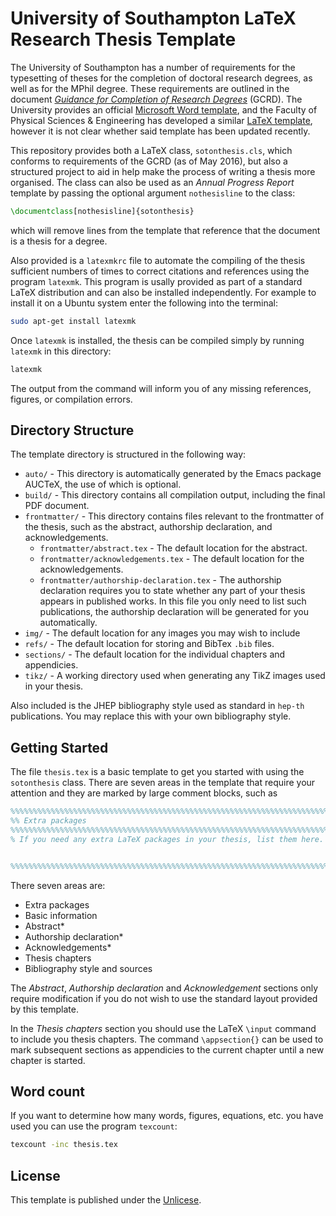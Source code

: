 # University of Southampton LaTeX Research Thesis Template

The University of Southampton has a number of requirements for the typesetting of theses for the completion of doctoral research degrees, as well as for the MPhil degree. These requirements are outlined in the document [_Guidance for Completion of Research Degrees_][guidance-pdf] (GCRD). The University provides an official [Microsoft Word template][word-template], and the Faculty of Physical Sciences & Engineering has developed a similar [LaTeX template][fpse-template], however it is not clear whether said template has been updated recently.

[guidance-pdf]: http://www.southampton.ac.uk/assets/imported/transforms/content-block/UsefulDownloads_Download/517D75032E6A44A39CCD03DF8F5FE1B2/Guidance%20for%20Completion%20of%20Research%20Degree.pdf
[word-template]: http://library.soton.ac.uk/thesis/templates
[fpse-template]: http://www.gradschool.fpse.soton.ac.uk/students/submission

This repository provides both a LaTeX class, `sotonthesis.cls`, which conforms to requirements of the GCRD (as of May 2016), but also a structured project to aid in help make the process of writing a thesis more organised. The class can also be used as an _Annual Progress Report_ template by passing the optional argument `nothesisline` to the class:
```LaTeX
\documentclass[nothesisline]{sotonthesis}
```
which will remove lines from the template that reference that the document is a thesis for a degree.

Also provided is a `latexmkrc` file to automate the compiling of the thesis sufficient numbers of times to correct citations and references using the program `latexmk`. This program is usally provided as part of a standard LaTeX distribution and can also be installed independently. For example to install it on a Ubuntu system enter the following into the terminal:
```Bash
sudo apt-get install latexmk
```
Once `latexmk` is installed, the thesis can be compiled simply by running `latexmk` in this directory:
```Bash
latexmk
```
The output from the command will inform you of any missing references, figures, or compilation errors.

## Directory Structure

The template directory is structured in the following way:

  * `auto/` - This directory is automatically generated by the Emacs package AUCTeX, the use of which is optional.
  * `build/` - This directory contains all compilation output, including the final PDF document.
  * `frontmatter/` - This directory contains files relevant to the frontmatter of the thesis, such as the abstract, authorship declaration, and acknowledgements.
    * `frontmatter/abstract.tex` - The default location for the abstract.
    * `frontmatter/acknowledgements.tex` - The default location for the acknowledgements.
    * `frontmatter/authorship-declaration.tex` - The authorship declaration requires you to state whether any part of your thesis appears in published works. In this file you only need to list such publications, the authorship declaration will be generated for you automatically.
  * `img/` - The default location for any images you may wish to include
  * `refs/` - The default location for storing and BibTex `.bib` files.
  * `sections/` - The default location for the individual chapters and appendicies.
  * `tikz/` - A working directory used when generating any TikZ images used in your thesis.

Also included is the JHEP bibliography style used as standard in `hep-th` publications. You may replace this with your own bibliography style.

## Getting Started

The file `thesis.tex` is a basic template to get you started with using the `sotonthesis` class. There are seven areas in the template that require your attention and they are marked by large comment blocks, such as
```LaTeX
%%%%%%%%%%%%%%%%%%%%%%%%%%%%%%%%%%%%%%%%%%%%%%%%%%%%%%%%%%%%%%%%%%%%%%%%%%%%%%%%%%%%%%%%%
%% Extra packages
%%%%%%%%%%%%%%%%%%%%%%%%%%%%%%%%%%%%%%%%%%%%%%%%%%%%%%%%%%%%%%%%%%%%%%%%%%%%%%%%%%%%%%%%%
% If you need any extra LaTeX packages in your thesis, list them here.


%%%%%%%%%%%%%%%%%%%%%%%%%%%%%%%%%%%%%%%%%%%%%%%%%%%%%%%%%%%%%%%%%%%%%%%%%%%%%%%%%%%%%%%%%
```
There seven areas are:
  * Extra packages
  * Basic information
  * Abstract*
  * Authorship declaration*
  * Acknowledgements*
  * Thesis chapters
  * Bibliography style and sources
  
The _Abstract_, _Authorship declaration_ and _Acknowledgement_ sections only require modification if you do not wish to use the standard layout provided by this template.

In the _Thesis chapters_ section you should use the LaTeX `\input` command to include you thesis chapters. The command `\appsection{}` can be used to mark subsequent sections as appendicies to the current chapter until a new chapter is started.

## Word count

If you want to determine how many words, figures, equations, etc. you have used you can use the program `texcount`:
```Bash
texcount -inc thesis.tex
```

## License

This template is published under the [Unlicese](./UNLICENSE).
